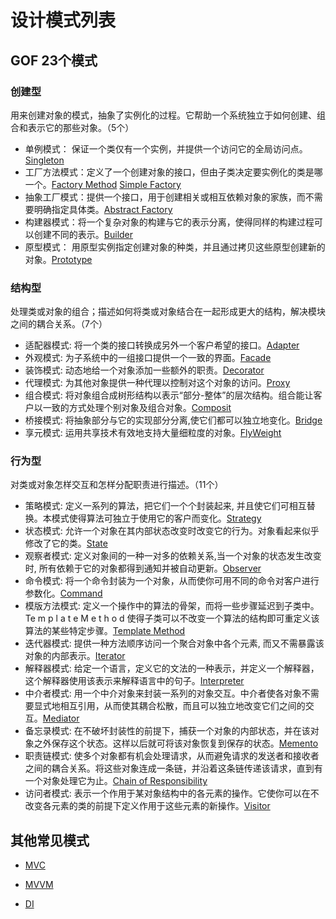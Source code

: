 # 设计模式列表

## GOF 23个模式

### 创建型

用来创建对象的模式，抽象了实例化的过程。它帮助一个系统独立于如何创建、组合和表示它的那些对象。（5个）

- 单例模式： 保证一个类仅有一个实例，并提供一个访问它的全局访问点。[Singleton](Singleton.md)
- 工厂方法模式：定义了一个创建对象的接口，但由子类决定要实例化的类是哪一个。[Factory Method](Factory-Method.md) [Simple Factory](Simple-Factory.md)
- 抽象工厂模式：提供一个接口，用于创建相关或相互依赖对象的家族，而不需要明确指定具体类。[Abstract Factory](Abstract-Factory.md)
- 构建器模式：将一个复杂对象的构建与它的表示分离，使得同样的构建过程可以创建不同的表示。[Builder](Builder.md)
- 原型模式： 用原型实例指定创建对象的种类，并且通过拷贝这些原型创建新的对象。[Prototype](Prototype.md)

### 结构型

处理类或对象的组合；描述如何将类或对象结合在一起形成更大的结构，解决模块之间的耦合关系。（7个）

- 适配器模式: 将一个类的接口转换成另外一个客户希望的接口。[Adapter](Adapter.md)
- 外观模式: 为子系统中的一组接口提供一个一致的界面。[Facade](Facade.md)
- 装饰模式: 动态地给一个对象添加一些额外的职责。[Decorator](Decorator.md)
- 代理模式: 为其他对象提供一种代理以控制对这个对象的访问。[Proxy](Proxy.md)
- 组合模式: 将对象组合成树形结构以表示“部分-整体”的层次结构。组合能让客户以一致的方式处理个别对象及组合对象。[Composit](Composit.md)
- 桥接模式: 将抽象部分与它的实现部分分离,使它们都可以独立地变化。[Bridge](Bridge.md)
- 享元模式: 运用共享技术有效地支持大量细粒度的对象。[FlyWeight](FlyWeight.md)

### 行为型

对类或对象怎样交互和怎样分配职责进行描述。（11个）

- 策略模式: 定义一系列的算法，把它们一个个封装起来, 并且使它们可相互替换。本模式使得算法可独立于使用它的客户而变化。[Strategy](Strategy.md)
- 状态模式: 允许一个对象在其内部状态改变时改变它的行为。对象看起来似乎修改了它的类。[State](State.md)
- 观察者模式: 定义对象间的一种一对多的依赖关系,当一个对象的状态发生改变时, 所有依赖于它的对象都得到通知并被自动更新。[Observer](Observer.md)
- 命令模式: 将一个命令封装为一个对象，从而使你可用不同的命令对客户进行参数化。[Command](Command.md)
- 模版方法模式: 定义一个操作中的算法的骨架，而将一些步骤延迟到子类中。Te m p l a t e M e t h o d 使得子类可以不改变一个算法的结构即可重定义该算法的某些特定步骤。[Template Method](Template-Method.md)
- 迭代器模式: 提供一种方法顺序访问一个聚合对象中各个元素, 而又不需暴露该对象的内部表示。[Iterator](Iterator.md)
- 解释器模式: 给定一个语言，定义它的文法的一种表示，并定义一个解释器，这个解释器使用该表示来解释语言中的句子。[Interpreter](Interpreter.md)
- 中介者模式: 用一个中介对象来封装一系列的对象交互。中介者使各对象不需要显式地相互引用，从而使其耦合松散，而且可以独立地改变它们之间的交互。[Mediator](Mediator.md)
- 备忘录模式: 在不破坏封装性的前提下，捕获一个对象的内部状态，并在该对象之外保存这个状态。这样以后就可将该对象恢复到保存的状态。[Memento](Memento.md)
- 职责链模式: 使多个对象都有机会处理请求，从而避免请求的发送者和接收者之间的耦合关系。将这些对象连成一条链，并沿着这条链传递该请求，直到有一个对象处理它为止。[Chain of Responsibility](Chain-of-Responsibility.md)
- 访问者模式: 表示一个作用于某对象结构中的各元素的操作。它使你可以在不改变各元素的类的前提下定义作用于这些元素的新操作。[Visitor](Visitor.md)

## 其他常见模式

- [MVC](MVC.md)

- [MVVM](MVVM.md)

- [DI](DI.md)